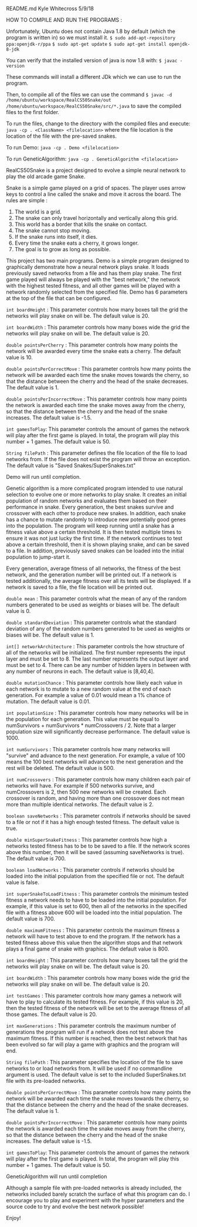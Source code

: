 README.md
Kyle Whitecross
5/9/18

HOW TO COMPILE AND RUN THE PROGRAMS : 

Unfortunately, Ubuntu does not contain Java 1.8 by default (which the program is written in) so we must install it.
`$ sudo add-apt-repository ppa:openjdk-r/ppa`
`$ sudo apt-get update`
`$ sudo apt-get install openjdk-8-jdk`

You can verify that the installed version of java is now 1.8 with:
`$ javac -version`

These commands will install a different JDk which we can use to run the program.

Then, to compile all of the files we can use the command
`$ javac -d /home/ubuntu/workspace/RealCS50Snake/out /home/ubuntu/workspace/RealCS50Snake/src/*.java`
to save the compiled files to the first folder.

To run the files, change to the directory with the compiled files and execute:
`java -cp . <ClassName> <filelocation>`
where the file location is the location of the file with the pre-saved snakes.

To run Demo:
`java -cp . Demo <filelocation>`

To run GeneticAlgorithm:
`java -cp . GeneticAlgorithm <filelocation>`



RealCS50Snake is a project designed to evolve a simple neural network to play the old arcade game Snake.

Snake is a simple game played on a grid of spaces.  The player uses arrow keys to control a line called the snake and move it across the board.  The rules are simple : 
 1. The world is a grid.
 2. The snake can only travel horizontally and vertically along this grid.
 3. This world has a border that kills the snake on contact.
 4. The snake cannot stop moving.
 5. If the snake runs into itself, it dies.
 6. Every time the snake eats a cherry, it grows longer.
 7. The goal is to grow as long as possible.
 
This project has two main programs.  Demo is a simple program designed to graphically demonstrate how a neural network plays snake.  It loads previously saved networks from a file and has them play snake.  The first game played will always be played with the "best network," the network with the highest tested fitness, and all other games will be played with a network randomly selected from the specified file.  Demo has 6 parameters at the top of the file that can be configured.

`int boardHeight` : This parameter controls how many boxes tall the grid the networks will play snake on will be.  The default value is 20.

`int boardWidth` : This parameter controls how many boxes wide the grid the networks will play snake on will be.  The default value is 20.

`double pointsPerCherry` : This parameter controls how many points the network will be awarded every time the snake eats a cherry.  The default value is 10.

`double pointsPerCorrectMove` : This parameter controls how many points the network will be awarded each time the snake moves towards the cherry, so that the distance between the cherry and the head of the snake decreases.  The default value is 1.

`double pointsPerIncorrectMove` : This parameter controls how many points the network is awarded each time the snake moves away from the cherry, so that the distance between the cherry and the head of the snake increases.  The default value is -1.5.

 `int gamesToPlay`: This parameter controls the amount of games the network will play after the first game is played.  In total, the program will play this number + 1 games.  The default value is 50.
 
 `String filePath` : This parameter defines the file location of the file to load networks from.  If the file does not exist the program will throw an exception.  The default value is "Saved Snakes/SuperSnakes.txt"
 
 Demo will run until completion.
 
 Genetic algorithm is a more complicated program intended to use natural selection to evolve one or more networks to play snake.  It creates an initial population of random networks and evaluates them based on their performance in snake.  Every generation, the best snakes survive and crossover with each other to produce new snakes.  In addition, each snake has a chance to mutate randomly to introduce new potentially good genes into the population.  The program will keep running until a snake has a fitness value above a certain threshold.  It is then tested multiple times to ensure it was not just lucky the first time. If the network continues to test above a certain threshold, then it is shown playing snake, and can be saved to a file.  In addition, previously saved snakes can be loaded into the initial population to jump-start it.
 
 Every generation, average fitness of all networks, the fitness of the best network, and the generation number will be printed out.  If a network is tested additionally, the average fitness over all its tests will be displayed.  If a network is saved to a file, the file location will be printed out.
 
 `double mean` : This parameter controls what the mean of any of the random numbers generated to be used as weights or biases will be.  The default value is 0.
 
 `double standardDeviation` : This parameter controls what the standard deviation of any of the random numbers generated to be used as weights or biases will be.  The default value is 1.
 
 `int[] networkArchitecture` : This parameter controls the how structure of all of the networks will be initialized.  The first number represents the input layer and must be set to 8.  The last number represents the output layer and must be set to 4.  There can be any number of hidden layers in between with any number of neurons in each.  The default value is [8,40,4].
 
 `double mutationChance` : This parameter controls how likely each value in each network is to mutate to a new random value at the end of each generation.  For example a value of 0.01 would mean a 1% chance of mutation.  The default value is 0.01.
 
 `int populationSize` : This parameter controls how many networks will be in the population for each generation.  This value must be equal to numSurvivors + numSurvivors * numCrossovers / 2.  Note that a larger population size will significantly decrease performance.  The default value is 1000.
 
 `int numSurvivors` : This parameter controls how many networks will "survive" and advance to the next generation.  For example, a value of 100 means the 100 best networks will advance to the next generation and the rest will be deleted.  The default value is 500.
 
 `int numCrossovers` : This parameter controls how many children each pair of networks will have.  For example if 500 networks survive, and numCrossovers is 2, then 500 new networks will be created.  Each crossover is random, and having more than one crossover does not mean more than multiple identical networks.  The default value is 2.
 
 `boolean saveNetworks` : This parameter controls if networks should be saved to a file or not if it has a high enough tested fitness.  The default value is true.
 
 `double minSuperSnakeFitness` : This parameter controls how high a networks tested fitness has to be to be saved to a file.  If the network scores above this number, then it will be saved (assuming saveNetworks is true).  The default value is 700.
 
 `boolean loadNetworks` : This parameter controls if networks should be loaded into the initial population from the specified file or not.  The default value is false.
 
 `int superSnakeToLoadFitness` : This parameter controls the minimum tested fitness a network needs to have to be loaded into the initial population.  For example, if this value is set to 600, then all of the networks in the specified file with a fitness above 600 will be loaded into the initial population.  The default value is 700.
 
 `double maximumFitness` : This parameter controls the maximum fitness a network will have to test above to end the program.  If the network has a tested fitness above this value then the algorithm stops and that network plays a final game of snake with graphics.  The default value is 800.
 
 `int boardHeight` : This parameter controls how many boxes tall the grid the networks will play snake on will be.  The default value is 20.

 `int boardWidth` : This parameter controls how many boxes wide the grid the networks will play snake on will be.  The default value is 20.
 
 `int testGames` : This parameter controls how many games a network will have to play to calculate its tested fitness.  For example, if this value is 20, then the tested fitness of the network will be set to the average fitness of all those games.  The default value is 20.
 
 `int maxGenerations` : This parameter controls the maximum number of generations the program will run if a network does not test above the maximum fitness.  If this number is reached, then the best network that has been evolved so far will play a game with graphics and the program will end.
 
 `String filePath` : This parameter specifies the location of the file to save networks to or load networks from.  It will be used if no commandline argument is used.  The default value is set to the included SuperSnakes.txt file with its pre-loaded networks.
 
`double pointsPerCorrectMove` : This parameter controls how many points the network will be awarded each time the snake moves towards the cherry, so that the distance between the cherry and the head of the snake decreases.  The default value is 1.

`double pointsPerIncorrectMove` : This parameter controls how many points the network is awarded each time the snake moves away from the cherry, so that the distance between the cherry and the head of the snake increases.  The default value is -1.5.

 `int gamesToPlay`: This parameter controls the amount of games the network will play after the first game is played.  In total, the program will play this number + 1 games.  The default value is 50.
 
 GeneticAlgorithm will run until completion
 
 Although a sample file with pre-loaded networks is already included, the networks included barely scratch the surface of what this program can do.  I encourage you to play and experiment with the hyper parameters and the source code to try and evolve the best network possible!
 
 Enjoy!